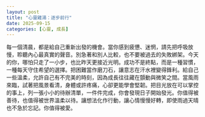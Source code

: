 ```yaml
---
layout: post
title: "心靈雞湯：逐步前行"
date: 2025-09-15
categories: [心靈, 成長]
---
```


每一個清晨，都是給自己重新出發的機會。當你感到疲憊、迷惘，請先把呼吸放慢，聆聽內心最真實的聲音。別急著和別人比較，也不要被過去的失敗綁架。今天的你，哪怕只走了一小步，也比昨天更接近光明。成功不是終點，而是一種習慣，一種每天守住希望的選擇。把困難當作磨刀石，讓意志在汗水裡變得鋒利。給自己一些溫柔，允許自己有不完美的時刻，因為成長往往藏在顫動與微笑之間。當風雨來臨，試著把風景看清，身體或許疼痛，心卻更能學會堅韌。把目光放在可以掌控的事上，列一張小小的待辦清單，一件件完成，你會發現日子開始發光。你值得被善待，也值得被世界溫柔以待。讓想法化作行動，讓心情慢慢好轉，即使雨過天晴也不急於忘記。你值得被愛。